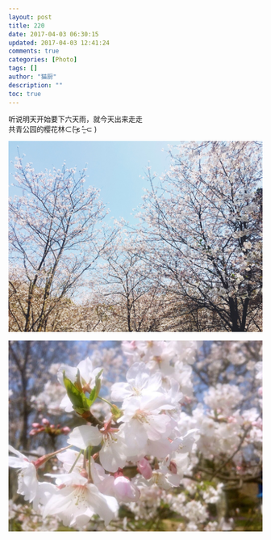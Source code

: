 ```yaml
---
layout: post
title: 220
date: 2017-04-03 06:30:15
updated: 2017-04-03 12:41:24
comments: true
categories: [Photo]
tags: []
author: "猫厨"
description: ""
toc: true
---
```


<p>听说明天开始要下六天雨，就今天出来走走<br />共青公园的樱花林⊂(˃̶͈̀ε&nbsp;˂̶͈́&nbsp;⊂&nbsp;)</p>

![](https://raw.githubusercontent.com/alicewish/meowchain247/master/img_cVZNdzJtQk9JV2ZhTUFEdzV4NUFGeE0wOFB3TmZhZWNkcDk3cjlFWDIyRWQzcVZ3d3ptV3RnPT0.jpg)

![](https://raw.githubusercontent.com/alicewish/meowchain247/master/img_cVZNdzJtQk9JV2VCanVuc2lDeUZyUmRuR0EwVDlrdUhST1piSFp0aXRQWittcHl2MmYyNVV3PT0.jpg)
